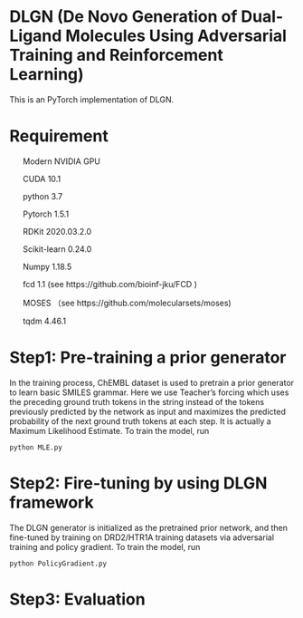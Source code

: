 # DLGN (De Novo Generation of Dual-Ligand Molecules Using Adversarial Training and Reinforcement Learning)
This is an PyTorch implementation of DLGN.

# Requirement
<ul> Modern NVIDIA GPU  </ul>
<ul> CUDA 10.1 </ul>
<ul> python 3.7 </ul>
<ul> Pytorch 1.5.1  </ul>
<ul> RDKit  2020.03.2.0  </ul>
<ul> Scikit-learn 0.24.0  </ul>
<ul> Numpy 1.18.5  </ul>
<ul> fcd   1.1 (see https://github.com/bioinf-jku/FCD )  </ul>
<ul> MOSES （see https://github.com/molecularsets/moses) </ul>
<ul> tqdm  4.46.1 </ul>


# Step1: Pre-training a prior generator
In the training process, ChEMBL dataset is used to pretrain a prior generator to learn basic SMILES grammar. Here we use Teacher’s forcing  which uses the preceding ground truth tokens in the string instead of the tokens previously predicted by the network as input and maximizes the predicted probability of the next ground truth tokens at each step. It is actually a Maximum Likelihood Estimate. To train the model, run

```
python MLE.py 
```

# Step2: Fire-tuning by using DLGN framework
The DLGN generator is initialized as the pretrained prior network, and then fine-tuned by training on DRD2/HTR1A training datasets via adversarial training and policy gradient. 
To train the model, run

```
python PolicyGradient.py 
```

# Step3: Evaluation

